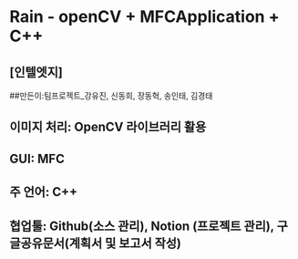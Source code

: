 # Rain - openCV + MFCApplication + C++
## [인텔엣지] 
##만든이:팀프로젝트_강유진, 신동희, 장동혁, 송인태, 김경태

## 이미지 처리: OpenCV 라이브러리 활용 
## GUI: MFC 
## 주 언어: C++ 
## 협업툴: Github(소스 관리), Notion (프로젝트 관리), 구글공유문서(계획서 및 보고서 작성) 


